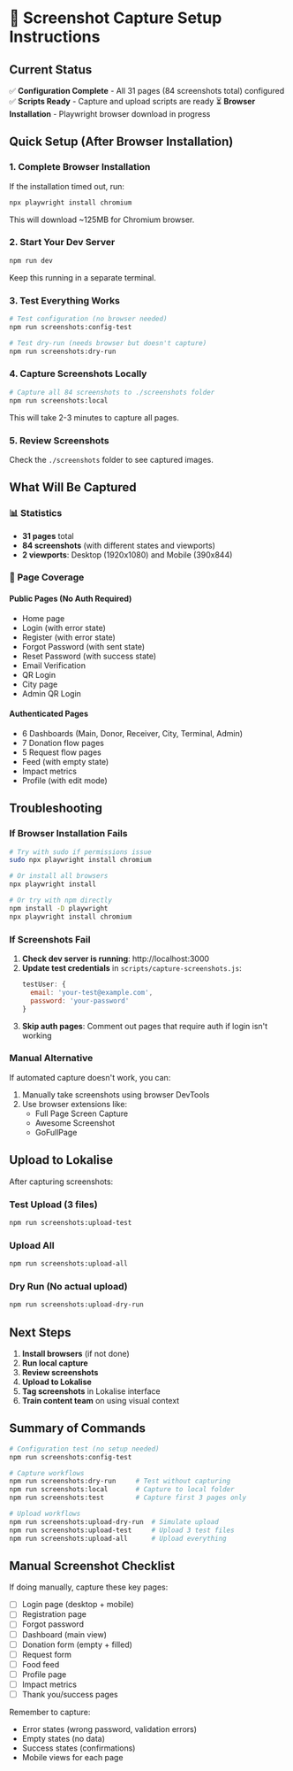 # 📸 Screenshot Capture Setup Instructions

## Current Status

✅ **Configuration Complete** - All 31 pages (84 screenshots total) configured
✅ **Scripts Ready** - Capture and upload scripts are ready
⏳ **Browser Installation** - Playwright browser download in progress

## Quick Setup (After Browser Installation)

### 1. Complete Browser Installation

If the installation timed out, run:

```bash
npx playwright install chromium
```

This will download ~125MB for Chromium browser.

### 2. Start Your Dev Server

```bash
npm run dev
```

Keep this running in a separate terminal.

### 3. Test Everything Works

```bash
# Test configuration (no browser needed)
npm run screenshots:config-test

# Test dry-run (needs browser but doesn't capture)
npm run screenshots:dry-run
```

### 4. Capture Screenshots Locally

```bash
# Capture all 84 screenshots to ./screenshots folder
npm run screenshots:local
```

This will take 2-3 minutes to capture all pages.

### 5. Review Screenshots

Check the `./screenshots` folder to see captured images.

## What Will Be Captured

### 📊 Statistics

- **31 pages** total
- **84 screenshots** (with different states and viewports)
- **2 viewports**: Desktop (1920x1080) and Mobile (390x844)

### 📄 Page Coverage

#### Public Pages (No Auth Required)

- Home page
- Login (with error state)
- Register (with error state)
- Forgot Password (with sent state)
- Reset Password (with success state)
- Email Verification
- QR Login
- City page
- Admin QR Login

#### Authenticated Pages

- 6 Dashboards (Main, Donor, Receiver, City, Terminal, Admin)
- 7 Donation flow pages
- 5 Request flow pages
- Feed (with empty state)
- Impact metrics
- Profile (with edit mode)

## Troubleshooting

### If Browser Installation Fails

```bash
# Try with sudo if permissions issue
sudo npx playwright install chromium

# Or install all browsers
npx playwright install

# Or try with npm directly
npm install -D playwright
npx playwright install chromium
```

### If Screenshots Fail

1. **Check dev server is running**: http://localhost:3000
2. **Update test credentials** in `scripts/capture-screenshots.js`:
   ```javascript
   testUser: {
     email: 'your-test@example.com',
     password: 'your-password'
   }
   ```
3. **Skip auth pages**: Comment out pages that require auth if login isn't working

### Manual Alternative

If automated capture doesn't work, you can:

1. Manually take screenshots using browser DevTools
2. Use browser extensions like:
   - Full Page Screen Capture
   - Awesome Screenshot
   - GoFullPage

## Upload to Lokalise

After capturing screenshots:

### Test Upload (3 files)

```bash
npm run screenshots:upload-test
```

### Upload All

```bash
npm run screenshots:upload-all
```

### Dry Run (No actual upload)

```bash
npm run screenshots:upload-dry-run
```

## Next Steps

1. **Install browsers** (if not done)
2. **Run local capture**
3. **Review screenshots**
4. **Upload to Lokalise**
5. **Tag screenshots** in Lokalise interface
6. **Train content team** on using visual context

## Summary of Commands

```bash
# Configuration test (no setup needed)
npm run screenshots:config-test

# Capture workflows
npm run screenshots:dry-run     # Test without capturing
npm run screenshots:local       # Capture to local folder
npm run screenshots:test        # Capture first 3 pages only

# Upload workflows
npm run screenshots:upload-dry-run  # Simulate upload
npm run screenshots:upload-test     # Upload 3 test files
npm run screenshots:upload-all      # Upload everything
```

## Manual Screenshot Checklist

If doing manually, capture these key pages:

- [ ] Login page (desktop + mobile)
- [ ] Registration page
- [ ] Forgot password
- [ ] Dashboard (main view)
- [ ] Donation form (empty + filled)
- [ ] Request form
- [ ] Food feed
- [ ] Profile page
- [ ] Impact metrics
- [ ] Thank you/success pages

Remember to capture:

- Error states (wrong password, validation errors)
- Empty states (no data)
- Success states (confirmations)
- Mobile views for each page
